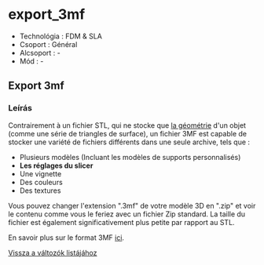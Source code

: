 # export\_3mf

* Technológia : FDM & SLA
* Csoport : Général
* Alcsoport : -
* Mód : -

## Export 3mf

### Leírás

Contrairement à un fichier STL, qui ne stocke que [la géométrie](http://www.fabbers.com/tech/STL_Format) d'un objet \(comme une série de triangles de surface\), un fichier 3MF est capable de stocker une variété de fichiers différents dans une seule archive, tels que :

* Plusieurs modèles \(Incluant les modèles de supports personnalisés\)
* **Les réglages du slicer**
* Une vignette
* Des couleurs
* Des textures

Vous pouvez changer l'extension ".3mf" de votre modèle 3D en ".zip" et voir le contenu comme vous le feriez avec un fichier Zip standard. La taille du fichier est également significativement plus petite par rapport au STL.

En savoir plus sur le format 3MF [ici](https://3mf.io/).

[Vissza a változók listájához](/)

